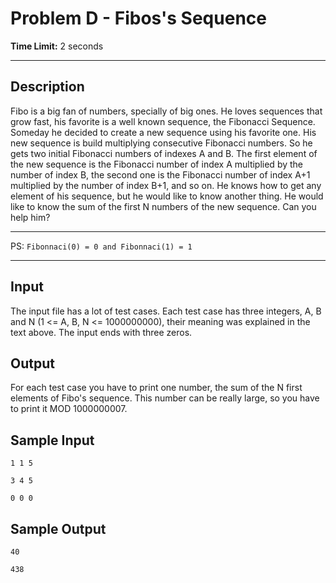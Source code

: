 # Problem D - Fibos's Sequence
  
**Time Limit:** 2 seconds
  
---
 
## Description
  
Fibo is a big fan of numbers, specially of big ones. He loves sequences that grow fast, his favorite is a well known sequence, the Fibonacci Sequence. Someday he decided to create a new sequence using his favorite one. His new sequence is build multiplying consecutive Fibonacci numbers. So he gets two initial Fibonacci numbers of indexes A and B. The first element of the new sequence is the Fibonacci number of index A multiplied by the number of index B, the second one is the Fibonacci number of index A+1 multiplied by the number of index B+1, and so on. He knows how to get any element of his sequence, but he would like to know another thing. He would like to know the sum of the first N numbers of the new sequence. Can you help him?

---

PS: `Fibonnaci(0) = 0 and Fibonnaci(1) = 1`

---
  
## Input
The input file has a lot of test cases. Each test case has three integers, A, B and N (1 <= A, B, N <= 1000000000), their meaning was explained in the text above. The input ends with three zeros.

## Output
For each test case you have to print one number, the sum of the N first elements of Fibo's sequence. This number can be really large, so you have to print it MOD 1000000007.  

## Sample Input
```
1 1 5

3 4 5

0 0 0
```
## Sample Output
```
40

438
```
